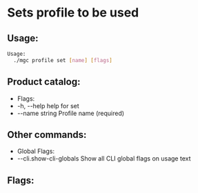 # Sets profile to be used

## Usage:
```bash
Usage:
  ./mgc profile set [name] [flags]
```

## Product catalog:
- Flags:
- -h, --help          help for set
- --name string   Profile name (required)

## Other commands:
- Global Flags:
- --cli.show-cli-globals   Show all CLI global flags on usage text

## Flags:
```bash

```

